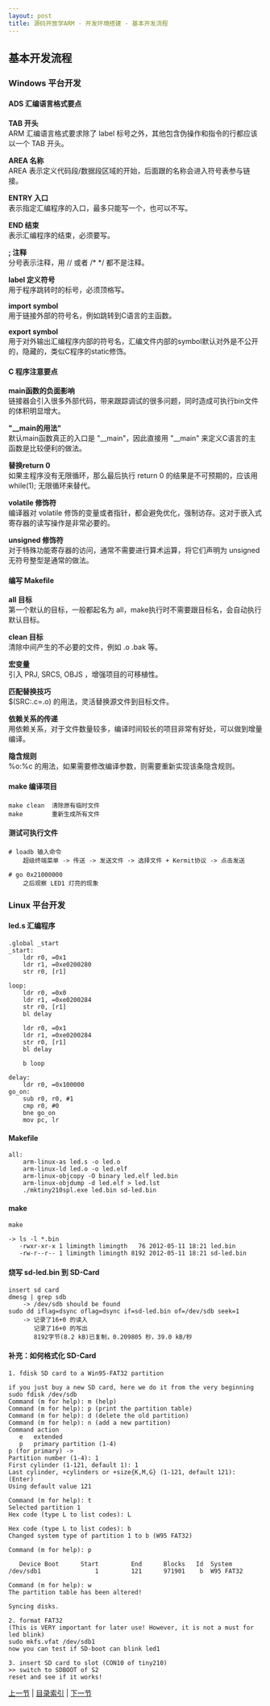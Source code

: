```yaml
---
layout: post
title: 源码开放学ARM - 开发环境搭建 - 基本开发流程 
---
```


## 基本开发流程

### Windows 平台开发
#### ADS 汇编语言格式要点
**TAB 开头**  
    ARM 汇编语言格式要求除了 label 标号之外，其他包含伪操作和指令的行都应该以一个 TAB 开头。

**AREA 名称**  
    AREA 表示定义代码段/数据段区域的开始，后面跟的名称会进入符号表参与链接。

**ENTRY 入口**  
    表示指定汇编程序的入口，最多只能写一个，也可以不写。

**END 结束**  
    表示汇编程序的结束，必须要写。

**; 注释**  
    分号表示注释，用 // 或者 /*  */ 都不是注释。

**label 定义符号**  
    用于程序跳转时的标号，必须顶格写。

**import symbol**  
    用于链接外部的符号名，例如跳转到C语言的主函数。

**export symbol**  
    用于对外输出汇编程序内部的符号名，汇编文件内部的symbol默认对外是不公开的，隐藏的，类似C程序的static修饰。

#### C 程序注意要点
**main函数的负面影响**  
    链接器会引入很多外部代码，带来跟踪调试的很多问题，同时造成可执行bin文件的体积明显增大。

**"__main的用法"**  
    默认main函数真正的入口是 "__main"，因此直接用 "__main" 来定义C语言的主函数是比较便利的做法。

**替换return 0**  
    如果主程序没有无限循环，那么最后执行 return 0 的结果是不可预期的，应该用 while(1); 无限循环来替代。

**volatile 修饰符**  
    编译器对 volatile 修饰的变量或者指针，都会避免优化，强制访存。这对于嵌入式寄存器的读写操作是非常必要的。

**unsigned 修饰符**  
    对于特殊功能寄存器的访问，通常不需要进行算术运算，将它们声明为 unsigned 无符号整型是通常的做法。

#### 编写 Makefile
**all 目标**  
    第一个默认的目标，一般都起名为 all，make执行时不需要跟目标名，会自动执行默认目标。 
        
**clean 目标**  
    清除中间产生的不必要的文件，例如 .o .bak 等。

**宏变量**  
    引入 PRJ, SRCS, OBJS ，增强项目的可移植性。

**匹配替换技巧**  
    $(SRC:.c=.o) 的用法，灵活替换源文件到目标文件。

**依赖关系的传递**  
    用依赖关系，对于文件数量较多，编译时间较长的项目非常有好处，可以做到增量编译。

**隐含规则**  
    %o:%c 的用法，如果需要修改编译参数，则需要重新实现该条隐含规则。

#### make 编译项目

	make clean	清除原有临时文件
	make      	重新生成所有文件

#### 测试可执行文件	

	# loadb 输入命令
		超级终端菜单 -> 传送 -> 发送文件 -> 选择文件 + Kermit协议 -> 点击发送
		
	# go 0x21000000
		之后观察 LED1 灯亮的现象

### Linux 平台开发
#### led.s 汇编程序

	.global _start
	_start:
		ldr r0, =0x1
		ldr r1, =0xe0200280
		str r0, [r1]    

	loop:
		ldr r0, =0x0
		ldr r1, =0xe0200284
		str r0, [r1]    
		bl delay

		ldr r0, =0x1
		ldr r1, =0xe0200284
		str r0, [r1]    
		bl delay

		b loop

	delay:
		ldr r0, =0x100000
	go_on:  
		sub r0, r0, #1
		cmp r0, #0
		bne go_on
		mov pc, lr      
		
#### Makefile
			
	all:
		arm-linux-as led.s -o led.o
		arm-linux-ld led.o -o led.elf
		arm-linux-objcopy -O binary led.elf led.bin
		arm-linux-objdump -d led.elf > led.lst
		./mktiny210spl.exe led.bin sd-led.bin
				
#### make

	make

	-> ls -l *.bin
	   -rwxr-xr-x 1 limingth limingth   76 2012-05-11 18:21 led.bin
	   -rw-r--r-- 1 limingth limingth 8192 2012-05-11 18:21 sd-led.bin	

#### 烧写 sd-led.bin 到 SD-Card
	   
	insert sd card 
	dmesg | grep sdb
		-> /dev/sdb should be found
	sudo dd iflag=dsync oflag=dsync if=sd-led.bin of=/dev/sdb seek=1
		-> 记录了16+0 的读入
		   记录了16+0 的写出
		   8192字节(8.2 kB)已复制，0.209805 秒，39.0 kB/秒
	   
#### 补充：如何格式化 SD-Card

	1. fdisk SD card to a Win95-FAT32 partition

	if you just buy a new SD card, here we do it from the very beginning
	sudo fdisk /dev/sdb
	Command (m for help): m (help)
	Command (m for help): p (print the partition table)
	Command (m for help): d (delete the old partition)
	Command (m for help): n (add a new partition)
	Command action
	   e   extended
	   p   primary partition (1-4)
	p (for primary) -> 
	Partition number (1-4): 1
	First cylinder (1-121, default 1): 1
	Last cylinder, +cylinders or +size{K,M,G} (1-121, default 121):  (Enter)
	Using default value 121

	Command (m for help): t
	Selected partition 1
	Hex code (type L to list codes): L

	Hex code (type L to list codes): b 
	Changed system type of partition 1 to b (W95 FAT32)

	Command (m for help): p

	   Device Boot      Start         End      Blocks   Id  System
	/dev/sdb1               1         121      971901    b  W95 FAT32

	Command (m for help): w
	The partition table has been altered!

	Syncing disks.
		
	2. format FAT32 
	(This is VERY important for later use! However, it is not a must for led blink)
	sudo mkfs.vfat /dev/sdb1
	now you can test if SD-boot can blink led1

	3. insert SD card to slot (CON10 of tiny210)
	>> switch to SDBOOT of S2
	reset and see if it works!
	 
	 
[上一节](chp1-3.html)  |  [目录索引](../index.html)  |  [下一节](chp2-1.html)
